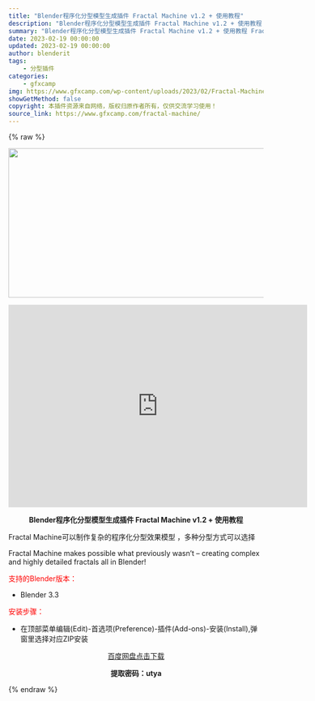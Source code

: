 ```yaml
---
title: "Blender程序化分型模型生成插件 Fractal Machine v1.2 + 使用教程"
description: "Blender程序化分型模型生成插件 Fractal Machine v1.2 + 使用教程 Fractal Machine可以制作复杂的程序化分型效果模型 ，多种分型方式可以选择 Fractal M..."
summary: "Blender程序化分型模型生成插件 Fractal Machine v1.2 + 使用教程 Fractal Machine可以制作复杂的程序化分型效果模型 ，多种分型方式可以选择 Fractal M..."
date: 2023-02-19 00:00:00
updated: 2023-02-19 00:00:00
author: blenderit
tags: 
    - 分型插件
categories:
    - gfxcamp
img: https://www.gfxcamp.com/wp-content/uploads/2023/02/Fractal-Machine.jpg
showGetMethod: false
copyright: 本插件资源来自网络，版权归原作者所有，仅供交流学习使用！
source_link: https://www.gfxcamp.com/fractal-machine/
---
```


{% raw %}
<div><p><img decoding="async" class="aligncenter size-full wp-image-110072" src="https://www.gfxcamp.com/wp-content/uploads/2023/02/Fractal-Machine.jpg" data-src="https://www.gfxcamp.com/wp-content/uploads/2023/02/Fractal-Machine.jpg" alt="" width="590" height="295" data-srcset="https://www.gfxcamp.com/wp-content/uploads/2023/02/Fractal-Machine.jpg 590w, https://www.gfxcamp.com/wp-content/uploads/2023/02/Fractal-Machine-150x75.jpg 150w" data-sizes="(max-width: 590px) 100vw, 590px"></p><p style="text-align: center;"><iframe loading="lazy" src="https://player.youku.com/embed/XNTk0NDkyNzc1Mg==" width="590" height="400" frameborder="0" allowfullscreen="allowfullscreen" data-mce-fragment="1"></iframe></p><p style="text-align: center;"><strong>Blender程序化分型模型生成插件 Fractal Machine v1.2 + 使用教程</strong></p><p>Fractal Machine可以制作复杂的程序化分型效果模型 ，多种分型方式可以选择</p><p>Fractal Machine makes possible what previously wasn’t – creating complex and highly detailed fractals all in Blender!</p><p style="text-align: left;"><span style="color: #ff0000;">支持的Blender版本：</span></p><ul>
<li style="text-align: left;">Blender 3.3</li>
</ul><p style="text-align: left;"><span style="color: #ff0000;">安装步骤：</span></p><ul>
<li>在顶部菜单编辑(Edit)-首选项(Preference)-插件(Add-ons)-安装(Install),弹窗里选择对应ZIP安装</li>
</ul><p style="text-align: center;"><a class="maxbutton-3 maxbutton maxbutton-baidu" target="_blank" rel="noopener" href="https://pan.baidu.com/s/1F6W3qjf_AtyqT1ShoWDRJA?pwd=utya"><span class="mb-text">百度网盘点击下载</span></a></p><p style="text-align: center;"><strong>提取密码：utya</strong></p></div>
<div style="display: none">gfxcamp</div>
{% endraw %}